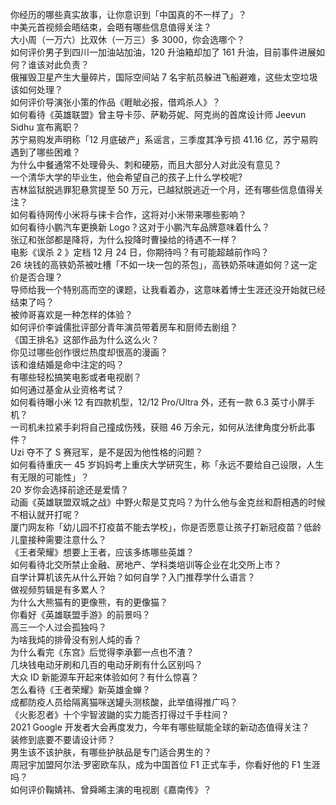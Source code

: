 你经历的哪些真实故事，让你意识到「中国真的不一样了」？  
中美元首视频会晤结束，会晤有哪些信息值得关注？  
大小周（一万六）比双休（一万三）多 3000，你会选哪个？  
如何评价男子到四川一加油站加油，120 升油箱却加了 161 升油，目前事件进展如何？谁该对此负责？  
俄摧毁卫星产生大量碎片，国际空间站 7 名宇航员躲进飞船避难，这些太空垃圾该如何处理？  
如何评价导演张小策的作品《睚眦必报，借鸡杀人》？  
如何看待《英雄联盟》曾主导卡莎、萨勒芬妮、阿克尚的首席设计师 Jeevun Sidhu 宣布离职？  
苏宁易购发声明称「12 月底破产」系谣言，三季度其净亏损 41.16 亿，苏宁易购遇到了哪些困难？  
为什么中餐通常不处理骨头、刺和硬筋，而且大部分人对此没有意见？  
一个清华大学的毕业生，他会希望自己的孩子上什么学校呢?  
吉林监狱脱逃罪犯悬赏提至 50 万元，已越狱脱逃近一个月，还有哪些信息值得关注？  
如何看待网传小米将与徕卡合作，这将对小米带来哪些影响？  
如何看待小鹏汽车更换新 Logo？这对于小鹏汽车品牌意味着什么？  
张辽和张郃都是降将，为什么投降时曹操给的待遇不一样？  
电影《误杀 2 》定档 12 月 24 日，你期待吗？有可能超越前作吗？  
26 块钱的高铁奶茶被吐槽「不如一块一包的茶包」，高铁奶茶味道如何？这一定价是否合理？  
导师给我一个特别高而空的课题，让我看着办，这意味着博士生涯还没开始就已经结束了吗？  
被帅哥喜欢是一种怎样的体验？  
如何评价李诚儒批评部分青年演员带着房车和厨师去剧组？  
《国王排名》这部作品为什么这么火？  
你见过哪些创作很烂热度却很高的漫画？  
该和谁结婚是命中注定的吗？  
有哪些轻松搞笑电影或者电视剧？  
如何通过基金从业资格考试？  
如何看待曝小米 12 有四款机型，12/12 Pro/Ultra 外，还有一款 6.3 英寸小屏手机？  
一司机未拉紧手刹将自己撞成伤残，获赔 46 万余元，如何从法律角度分析此事件？  
Uzi 夺不了 S 赛冠军，是不是因为他性格的问题？  
如何看待重庆一 45 岁妈妈考上重庆大学研究生，称「永远不要给自己设限，人生有无限的可能性」？  
20 岁你会选择前途还是爱情？  
动画《英雄联盟双城之战》中野火帮是艾克吗？为什么他与金克丝和蔚相遇的时候不相认就开打呢？  
厦门网友称「幼儿园不打疫苗不能去学校」，你是否愿意让孩子打新冠疫苗？低龄儿童接种需要注意什么？  
《王者荣耀》想要上王者，应该多练哪些英雄？  
如何看待北交所禁止金融、房地产、学科类培训等企业在北交所上市？  
自学计算机该先从什么开始？如何自学？入门推荐学什么语言？  
做视频剪辑是有多累人？  
为什么大熊猫有的更像熊，有的更像猫？  
你看好《英雄联盟手游》的前景吗？  
高三一个人过会孤独吗？  
为啥我炖的排骨没有别人炖的香？  
为什么看完《东宫》后觉得李承鄞一点也不渣？  
几块钱电动牙刷和几百的电动牙刷有什么区别吗？  
大众 ID 新能源车开起来体验如何？有什么惊喜？  
怎么看待《王者荣耀》新英雄金蝉？  
成都防疫人员给隔离猫咪送罐头测核酸，此举值得推广吗？  
《火影忍者》十个宇智波鼬的实力能否打得过千手柱间？  
2021 Google 开发者大会再度发力，今年有哪些赋能全球的新动态值得关注？  
装修到底要不要请设计师？  
男生该不该护肤，有哪些护肤品是专门适合男生的？  
周冠宇加盟阿尔法·罗密欧车队，成为中国首位 F1 正式车手，你看好他的 F1 生涯吗？  
如何评价鞠婧祎、曾舜晞主演的电视剧《嘉南传》？  
